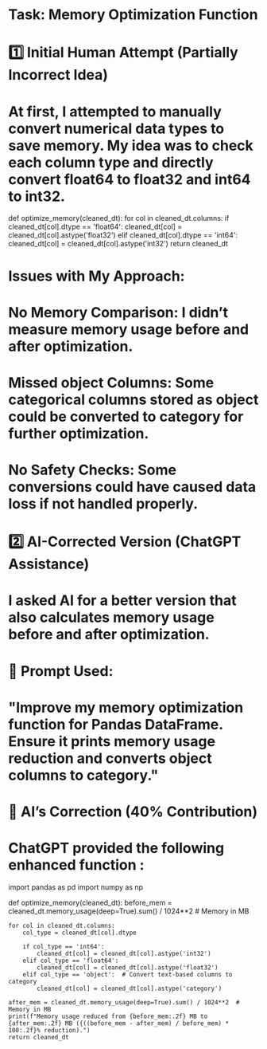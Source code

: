 # Task: Memory Optimization Function
# 1️⃣ Initial Human Attempt (Partially Incorrect Idea)
# At first, I attempted to manually convert numerical data types to save memory. My idea was to check each column type and directly convert float64 to float32 and int64 to int32.
def optimize_memory(cleaned_dt):
for col in cleaned_dt.columns:
if cleaned_dt[col].dtype == 'float64':
cleaned_dt[col] = cleaned_dt[col].astype('float32')
elif cleaned_dt[col].dtype == 'int64':
cleaned_dt[col] = cleaned_dt[col].astype('int32')
return cleaned_dt
# Issues with My Approach:

# No Memory Comparison: I didn’t measure memory usage before and after optimization.
# Missed object Columns: Some categorical columns stored as object could be converted to category for further optimization.
# No Safety Checks: Some conversions could have caused data loss if not handled properly.
# 2️⃣ AI-Corrected Version (ChatGPT Assistance)
# I asked AI for a better version that also calculates memory usage before and after optimization.

# 🔹 Prompt Used:
# "Improve my memory optimization function for Pandas DataFrame. Ensure it prints memory usage reduction and converts object columns to category."

# 🔹 AI’s Correction (40% Contribution)
# ChatGPT provided the following enhanced function :
import pandas as pd
import numpy as np

def optimize_memory(cleaned_dt):
before_mem = cleaned_dt.memory_usage(deep=True).sum() / 1024**2  # Memory in MB

    for col in cleaned_dt.columns:
        col_type = cleaned_dt[col].dtype
        
        if col_type == 'int64':
            cleaned_dt[col] = cleaned_dt[col].astype('int32')
        elif col_type == 'float64':
            cleaned_dt[col] = cleaned_dt[col].astype('float32')
        elif col_type == 'object':  # Convert text-based columns to category
            cleaned_dt[col] = cleaned_dt[col].astype('category')
    
    after_mem = cleaned_dt.memory_usage(deep=True).sum() / 1024**2  # Memory in MB
    print(f"Memory usage reduced from {before_mem:.2f} MB to {after_mem:.2f} MB ({((before_mem - after_mem) / before_mem) * 100:.2f}% reduction).")
    return cleaned_dt 